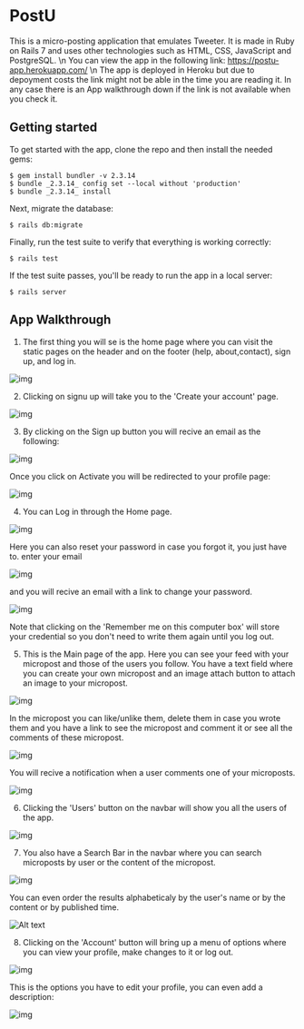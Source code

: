 # PostU

This is a micro-posting application that emulates Tweeter. It is made in Ruby on Rails 7 and uses other technologies such as HTML, CSS, JavaScript and PostgreSQL. \n
You can view the app in the following link: https://postu-app.herokuapp.com/ \n
The app is deployed in Heroku but due to depoyment costs the link might not be able in the time you are reading it. In any case there is an App walkthrough down if the link is not available when you check it.

## Getting started

To get started with the app, clone the repo and then install the needed gems:

```
$ gem install bundler -v 2.3.14
$ bundle _2.3.14_ config set --local without 'production'
$ bundle _2.3.14_ install
```

Next, migrate the database:

```
$ rails db:migrate
```

Finally, run the test suite to verify that everything is working correctly:

```
$ rails test
```

If the test suite passes, you'll be ready to run the app in a local server:

```
$ rails server
```

## App Walkthrough

1) The first thing you will se is the home page where you can visit the static pages on
the header and on the footer (help, about,contact), sign up, and log in.

![img](app/assets/images/Walkthrough/2.PNG)

2) Clicking on signu up will take you to the 'Create your account' page.

![img](app/assets/images/Walkthrough/3.PNG)

3) By clicking on the Sign up button you will recive an email as the following:

![img](app/assets/images/Walkthrough/15.PNG)

Once you click on Activate you will be redirected to your profile page:

![img](app/assets/images/Walkthrough/6.PNG)

4) You can Log in through the Home page.

![img](app/assets/images/Walkthrough/4.PNG)

Here you can also reset your password in case you forgot it, you just have to.
enter your email

![img](app/assets/images/Walkthrough/5.PNG)

and you will recive an email with a link to change your password.

![img](app/assets/images/Walkthrough/14.PNG)

Note that clicking on the 'Remember me on this computer box' will store your credential
so you don't need to write them again until you log out.

5) This is the Main page of the app. Here you can see your feed with your micropost
and those of the users you follow. You have a text field where you can create your own micropost and
an image attach button to attach an image to your micropost.

![img](app/assets/images/Walkthrough/7.PNG)

In the micropost you can like/unlike them, delete them in case you wrote them and you have a link to
see the micropost and comment it or see all the comments of these micropost.

![img](app/assets/images/Walkthrough/8.PNG)

You will recive a notification when a user comments one of your microposts.

![img](app/assets/images/Walkthrough/9.PNG)

6) Clicking the 'Users' button on the navbar will show you all the users of the app.

![img](app/assets/images/Walkthrough/10.PNG)

7) You also have a Search Bar in the navbar where you can search microposts by user or the content of the micropost.

![img](app/assets/images/Walkthrough/11.PNG)

You can even order the results alphabeticaly by the user's name or by the content or by published time.

![Alt text](app/assets/images/Walkthrough/12.PNG)

8) Clicking on the 'Account' button will bring up a menu of options where you can view your profile,
make changes to it or log out.

![img](app/assets/images/Walkthrough/16.PNG)

This is the options you have to edit your profile, you can even add a description:

![img](app/assets/images/Walkthrough/13.PNG)
